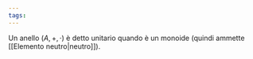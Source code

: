 ```yaml
---
tags:
---
```

Un anello $(A, +, \cdot)$ è detto unitario quando è un monoide (quindi ammette [[Elemento neutro|neutro]]).